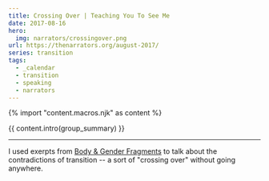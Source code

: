 ```yaml
---
title: Crossing Over | Teaching You To See Me
date: 2017-08-16
hero:
  img: narrators/crossingover.png
url: https://thenarrators.org/august-2017/
series: transition
tags:
  - _calendar
  - transition
  - speaking
  - narrators
---
```

{% import "content.macros.njk" as content %}

{{ content.intro(group_summary) }}

---

I used exerpts from
[Body & Gender Fragments](/2017/03/01/my-body/)
to talk about the contradictions
of transition --
a sort of "crossing over" without going anywhere.
